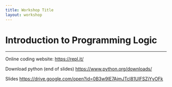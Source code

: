 ```yaml
---
title: Workshop Title
layout: workshop
---
```


# Introduction to Programming Logic

--------

Online coding website:
https://repl.it/

Download python (end of slides) 
https://www.python.org/downloads/

Slides
https://drive.google.com/open?id=0B3w9lE7AjmJTcl81UlFSZjYyOFk
